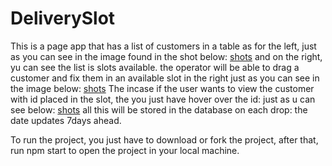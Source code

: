 # DeliverySlot 
This is a page app that has a list of customers in a table as for the left, just as you can see in the image found in the shot below:
[shots]('./shots/shot1.png')
and on the right, yu can see the list is slots available.
the operator will be able to drag a customer and fix them in an available slot in the right just as you can see in the image below:
[shots]('./shots/shot2.png')
The incase if the user wants to view the customer with id placed in the slot, the you just have hover over the id: just as u can see below:
[shots]('./shots/shot3.png')
all this will be stored in the database on each drop:
the date updates 7days ahead.

To run the project, you just have to download or fork the project, after that, run npm start to open the project in your local machine.
